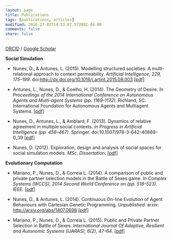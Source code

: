 ```yaml
---
layout: page
title: Publications
tags: [publications, articles]
modified: 2016-27-01T14:53:07.573882-04:00
comments: false
share: false
---
```


[ORCID](https://orcid.org/0000-0001-9689-9804) / [Google Scholar](https://scholar.google.pt/citations?user=ppBShNwAAAAJ) 

**Social Simulation**

* Nunes, D., & Antunes, L. (2015). Modelling structured societies: A multi-relational approach to context permeability. _Artificial Intelligence, 229, 175–199_. doi:http://dx.doi.org/10.1016/j.artint.2015.08.003  [[pdf]](/publications/pdf/nunesantunes2015aij.pdf)

* Antunes, L., Nunes, D., & Coelho, H. (2014). The Geometry of Desire. _In Proceedings of the 2014 International Conference on Autonomous Agents and Multi-agent Systems (pp. 1169–1172)_. Richland, SC: International Foundation for Autonomous Agents and Multiagent Systems. [[pdf]](/publications/pdf/antunesnunes2014.pdf)


* Nunes, D., Antunes, L., & Amblard, F. (2013). Dynamics of relative agreement in multiple social contexts. _In Progress in Artificial Intelligence (pp. 456–467)_. Springer. doi:10.1007/978-3-642-40669-0_39 [[pdf]](/publications/pdf/nunes2013.pdf)


* Nunes, D. (2012). Exploration, design and analysis of social spaces for social simulation models. _MSc. Dissertation_. [[pdf]](/publications/pdf/nunes2012msc.pdf)


**Evolutionary Computation**

* Mariano, P., Nunes, D., & Correia L. (2014). A comparison of public and private partner selection models in the Battle of Sexes game. _In Complex Systems (WCCS), 2014 Second World Conference on (pp. 518–523)._ IEEE. [[pdf]](/publications/pdf/marianonunes2014.pdf)

* Nunes, D., & Antunes, L. (2014). Continuous On-line Evolution of Agent Behaviours with Cartesian Genetic Programming. _Unpublished._ arxiv: http://arxiv.org/abs/1407.0698 [[pdf]](/publications/pdf/nunes2014cgp.pdf)


* Mariano, P., Nunes, D., & Correia L. (2015). Public and Private Partner Selection in Battle of Sexes. _International Journal Of Adaptive, Resilient and Autonomic Systems (IJARAS), 6(2), 47–64_.  [[pdf]](/publications/pdf/marianonunes2015.pdf)
